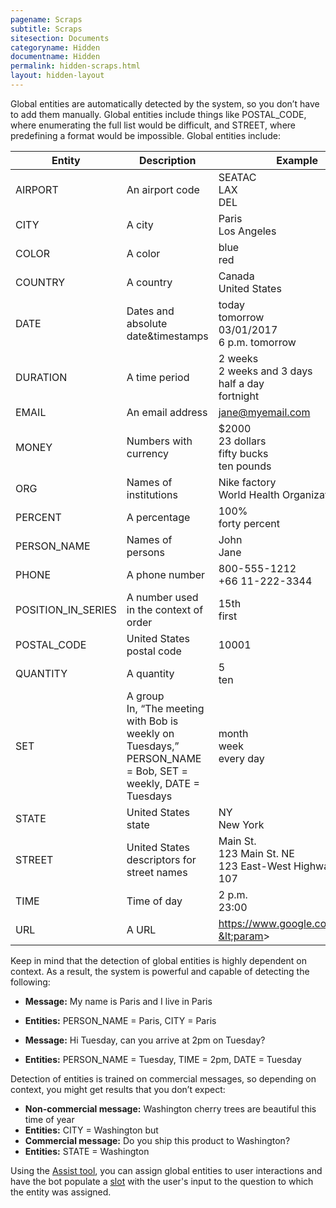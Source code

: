 ```yaml
---
pagename: Scraps
subtitle: Scraps
sitesection: Documents
categoryname: Hidden
documentname: Hidden
permalink: hidden-scraps.html
layout: hidden-layout
---
```


Global entities are automatically detected by the system, so you don’t have to add them manually. Global entities include things like POSTAL_CODE, where enumerating the full list would be difficult, and STREET, where predefining a format would be impossible. Global entities include:

| Entity | Description | Example |
| --- | --- | --- |
| AIRPORT | An airport code | SEATAC<br>LAX<br>DEL |
| CITY | A city | Paris<br>Los Angeles |
| COLOR | A color | blue<br>red |
| COUNTRY | A country | Canada<br>United States |
| DATE | Dates and absolute date&timestamps | today<br>tomorrow<br>03/01/2017<br>6 p.m. tomorrow |
| DURATION | A time period | 2 weeks<br>2 weeks and 3 days<br>half a day<br>fortnight |
| EMAIL | An email address | jane@myemail.com |
| MONEY | Numbers with currency | $2000<br>23 dollars<br>fifty bucks<br>ten pounds |
| ORG | Names of institutions | Nike factory<br>World Health Organization |
| PERCENT | A percentage | 100%<br>forty percent |
| PERSON_NAME | Names of persons | John<br>Jane |
| PHONE | A phone number | 800-555-1212<br>+66 11-222-3344 |
| POSITION_IN_SERIES | A number used in the context of order | 15th<br>first |
| POSTAL_CODE | United States postal code | 10001 |
| QUANTITY | A quantity | 5<br>ten |
| SET | A group<br>In, “The meeting with Bob is weekly on Tuesdays,” PERSON_NAME = Bob, SET = weekly, DATE = Tuesdays | month<br>week<br>every day |
| STATE | United States state | NY<br>New York |
| STREET | United States descriptors for street names | Main St.<br>123 Main St. NE<br>123 East-West Highway Apt. 107 |
| TIME | Time of day | 2 p.m.<br>23:00 |
| URL | A URL | https://www.google.com/search?&lt;param&gt; |

Keep in mind that the detection of global entities is highly dependent on context. As a result, the system is powerful and capable of detecting the following:

* **Message:** My name is Paris and I live in Paris
* **Entities:** PERSON_NAME = Paris, CITY = Paris

* **Message:** Hi Tuesday, can you arrive at 2pm on Tuesday?
* **Entities:** PERSON_NAME = Tuesday, TIME = 2pm, DATE = Tuesday

Detection of entities is trained on commercial messages, so depending on context, you might get results that you don’t expect:

* **Non-commercial message:** Washington cherry trees are beautiful this time of year
* **Entities:** CITY = Washington
but
* **Commercial message:** Do you ship this product to Washington?
* **Entities:** STATE = Washington

Using the [Assist tool](conversation-builder-assist.html), you can assign global entities to user interactions and have the bot populate a [slot](conversation-builder-variables-slots-slots.html) with the user's input to the question to which the entity was assigned.